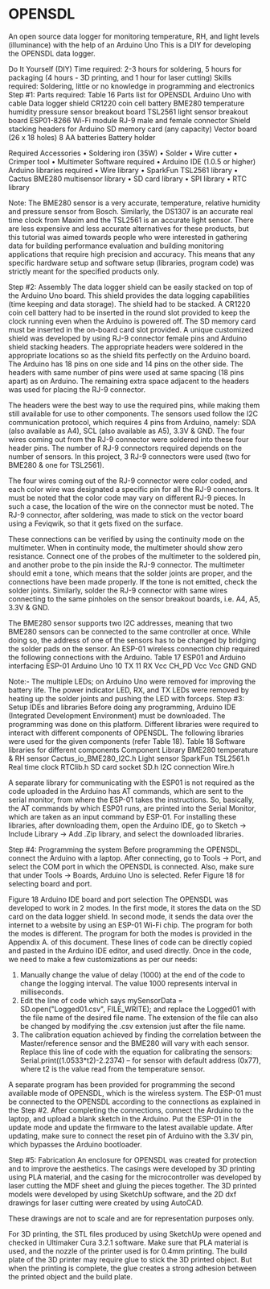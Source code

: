# OPENSDL
An open source data logger for monitoring temperature, RH, and light levels (illuminance) with the help of an Arduino Uno
This is a DIY for developing the OPENSDL data logger.

Do It Yourself (DIY)
Time required: 2-3 hours for soldering, 5 hours for packaging (4 hours - 3D printing, and 1 hour for laser cutting) 
Skills required: Soldering, little or no knowledge in programming and electronics
Step #1: Parts required:
Table 16 Parts list for OPENSDL
Arduino Uno with cable	Data logger shield 
CR1220 coin cell battery 	BME280 temperature humidity pressure sensor breakout board
TSL2561 light sensor breakout board	ESP01-8266 Wi-Fi module
RJ-9 male and female connector	Shield stacking headers for Arduino 
SD memory card (any capacity)	Vector board (26 x 18 holes)
8 AA batteries	Battery holder

Required Accessories
•	Soldering iron (35W)
•	Solder
•	Wire cutter
•	Crimper tool
•	Multimeter
Software required
•	Arduino IDE (1.0.5 or higher)
Arduino libraries required
•	Wire library
•	SparkFun TSL2561 library
•	Cactus BME280 multisensor library
•	SD card library
•	SPI library
•	RTC library

Note: The BME280 sensor is a very accurate, temperature, relative humidity and pressure sensor from Bosch. Similarly, the DS1307 is an accurate real time clock from Maxim and the TSL2561 is an accurate light sensor. There are less expensive and less accurate alternatives for these products, but this tutorial was aimed towards people who were interested in gathering data for building performance evaluation and building monitoring applications that require high precision and accuracy. This means that any specific hardware setup and software setup (libraries, program code) was strictly meant for the specified products only.

Step #2: Assembly
The data logger shield can be easily stacked on top of the Arduino Uno board. This shield provides the data logging capabilities (time keeping and data storage). The shield had to be stacked. A CR1220 coin cell battery had to be inserted in the round slot provided to keep the clock running even when the Arduino is powered off. The SD memory card must be inserted in the on-board card slot provided. 
A unique customized shield was developed by using RJ-9 connector female pins and Arduino shield stacking headers. The appropriate headers were soldered in the appropriate locations so as the shield fits perfectly on the Arduino board. The Arduino has 18 pins on one side and 14 pins on the other side. The headers with same number of pins were used at same spacing (18 pins apart) as on Arduino. The remaining extra space adjacent to the headers was used for placing the RJ-9 connector.
 

The headers were the best way to use the required pins, while making them still available for use to other components. The sensors used follow the I2C communication protocol, which requires 4 pins from Arduino, namely: SDA (also available as A4), SCL (also available as A5), 3.3V & GND. The four wires coming out from the RJ-9 connector were soldered into these four header pins. The number of RJ-9 connectors required depends on the number of sensors. In this project, 3 RJ-9 connectors were used (two for BME280 & one for TSL2561). 








The four wires coming out of the RJ-9 connector were color coded, and each color wire was designated a specific pin for all the RJ-9 connectors. It must be noted that the color code may vary on different RJ-9 pieces. In such a case, the location of the wire on the connector must be noted. The RJ-9 connector, after soldering, was made to stick on the vector board using a Feviqwik, so that it gets fixed on the surface. 
                                      

These connections can be verified by using the continuity mode on the multimeter. When in continuity mode, the multimeter should show zero resistance. Connect one of the probes of the multimeter to the soldered pin, and another probe to the pin inside the RJ-9 connector. The multimeter should emit a tone, which means that the solder joints are proper, and the connections have been made properly. If the tone is not emitted, check the solder joints.
Similarly, solder the RJ-9 connector with same wires connecting to the same pinholes on the sensor breakout boards, i.e. A4, A5, 3.3V & GND.
 
The BME280 sensor supports two I2C addresses, meaning that two BME280 sensors can be connected to the same controller at once. While doing so, the address of one of the sensors has to be changed by bridging the solder pads on the sensor. An ESP-01 wireless connection chip required the following connections with the Arduino.
Table 17 ESP01 and Arduino interfacing
ESP-01	Arduino Uno
10	TX
11	RX
Vcc	CH_PD
Vcc	Vcc
GND	GND

Note:- The multiple LEDs; on Arduino Uno were removed for improving the battery life. The power indicator LED, RX, and TX LEDs were removed by heating up the solder joints and pushing the LED with forceps.
Step #3: Setup IDEs and libraries
Before doing any programming, Arduino IDE (Integrated Development Environment) must be downloaded. The programming was done on this platform. Different libraries were required to interact with different components of OPENSDL. The following libraries were used for the given components (refer Table 18).
Table 18 Software libraries for different components
Component	Library
BME280 temperature & RH sensor	Cactus_io_BME280_I2C.h
Light sensor	SparkFun TSL2561.h
Real time clock	RTClib.h
SD card socket	SD.h
I2C connection	Wire.h
	
A separate library for communicating with the ESP01 is not required as the code uploaded in the Arduino has AT commands, which are sent to the serial monitor, from where the ESP-01 takes the instructions. So, basically, the AT commands by which ESP01 runs, are printed into the Serial Monitor, which are taken as an input command by ESP-01. For installing these libraries, after downloading them, open the Arduino IDE, go to Sketch -> Include Library -> Add .Zip library, and select the downloaded libraries. 

Step #4: Programming the system
Before programming the OPENSDL, connect the Arduino with a laptop. After connecting, go to Tools -> Port, and select the COM port in which the OPENSDL is connected. Also, make sure that under Tools -> Boards, Arduino Uno is selected. Refer Figure 18 for selecting board and port.
 
Figure 18 Arduino IDE board and port selection
The OPENSDL was developed to work in 2 modes. In the first mode, it stores the data on the SD card on the data logger shield. In second mode, it sends the data over the internet to a website by using an ESP-01 Wi-Fi chip. The program for both the modes is different. The program for both the modes is provided in the Appendix A.
 of this document. These lines of code can be directly copied and pasted in the Arduino IDE editor, and used directly. Once in the code, we need to make a few customizations as per our needs:
1.	Manually change the value of delay (1000) at the end of the code to change the logging interval. The value 1000 represents interval in milliseconds.
2.	Edit the line of code which says mySensorData = SD.open("Logged01.csv", FILE_WRITE); and replace the Logged01 with the file name of the desired file name. The extension of the file can also be changed by modifying the .csv extension just after the file name. 
3.	The calibration equation achieved by finding the correlation between the Master/reference sensor and the BME280 will vary with each sensor. Replace this line of code with the equation for calibrating the sensors:   Serial.print((1.0533*t2)-2.2374) – for sensor with default address (0x77), where t2 is the value read from the temperature sensor. 

A separate program has been provided for programming the second available mode of OPENSDL, which is the wireless system. The ESP-01 must be connected to the OPENSDL according to the connections as explained in the Step #2. After completing the connections, connect the Arduino to the laptop, and upload a blank sketch in the Arduino. Put the ESP-01 in the update mode and update the firmware to the latest available update. After updating, make sure to connect the reset pin of Arduino with the 3.3V pin, which bypasses the Arduino bootloader. 


Step #5: Fabrication
An enclosure for OPENSDL was created for protection and to improve the aesthetics. The casings were developed by 3D printing using PLA material, and the casing for the microcontroller was developed by laser cutting the MDF sheet and gluing the pieces together. The 3D printed models were developed by using SketchUp software, and the 2D dxf drawings for laser cutting were created by using AutoCAD. 

These drawings are not to scale and are for representation purposes only.
 






For 3D printing, the STL files produced by using SketchUp were opened and checked in Ultimaker Cura 3.2.1 software. Make sure that PLA material is used, and the nozzle of the printer used is for 0.4mm printing. The build plate of the 3D printer may require glue to stick the 3D printed object. But when the printing is complete, the glue creates a strong adhesion between the printed object and the build plate. 

 

